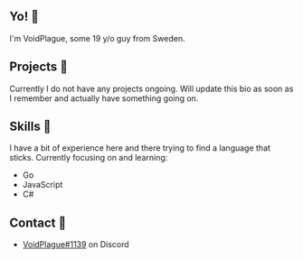 ## Yo! 👋
I'm VoidPlague, some 19 y/o guy from Sweden.

## Projects 🤔
Currently I do not have any projects ongoing.
Will update this bio as soon as I remember and actually have something going on.

## Skills 💪
I have a bit of experience here and there trying to find a language that sticks.
Currently focusing on and learning:
- Go
- JavaScript
- C#

## Contact 📱
- [VoidPlague#1139](./) on Discord
